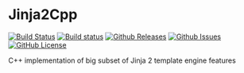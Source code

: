 # Jinja2Cpp

[![Build Status](https://travis-ci.org/flexferrum/Jinja2Cpp.svg?branch=master)](https://travis-ci.org/flexferrum/Jinja2Cpp)
[![Build status](https://ci.appveyor.com/api/projects/status/qtgniyyg6fn8ich8/branch/master?svg=true)](https://ci.appveyor.com/project/flexferrum/Jinja2Cpp)
[![Github Releases](https://img.shields.io/github/release/flexferrum/Jinja2Cpp.svg)](https://github.com/flexferrum/Jinja2Cpp/releases)
[![Github Issues](https://img.shields.io/github/issues/flexferrum/Jinja2Cpp.svg)](http://github.com/flexferrum/Jinja2Cpp/issues)
[![GitHub License](https://img.shields.io/badge/license-Mozilla-blue.svg)](https://raw.githubusercontent.com/flexferrum/Jinja2Cpp/master/LICENSE)

C++ implementation of big subset of Jinja 2 template engine features
